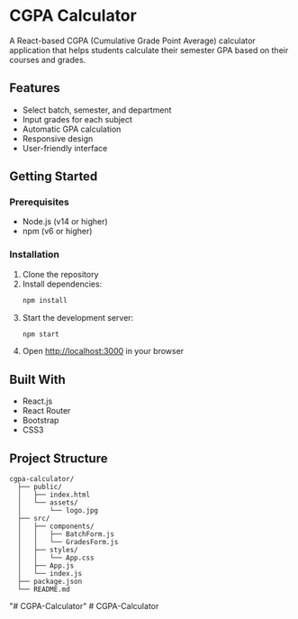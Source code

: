 # CGPA Calculator
A React-based CGPA (Cumulative Grade Point Average) calculator application that helps students calculate their semester GPA based on their courses and grades.

## Features

- Select batch, semester, and department
- Input grades for each subject
- Automatic GPA calculation
- Responsive design
- User-friendly interface

## Getting Started

### Prerequisites

- Node.js (v14 or higher)
- npm (v6 or higher)

### Installation

1. Clone the repository
2. Install dependencies:
   ```bash
   npm install
   ```
3. Start the development server:
   ```bash
   npm start
   ```
4. Open [http://localhost:3000](http://localhost:3000) in your browser

## Built With

- React.js
- React Router
- Bootstrap
- CSS3

## Project Structure

```
cgpa-calculator/
  ├── public/
  │   ├── index.html
  │   └── assets/
  │       └── logo.jpg
  ├── src/
  │   ├── components/
  │   │   ├── BatchForm.js
  │   │   └── GradesForm.js
  │   ├── styles/
  │   │   └── App.css
  │   ├── App.js
  │   └── index.js
  ├── package.json
  └── README.md
```
"# CGPA-Calculator" 
#   C G P A - C a l c u l a t o r 
 
 
